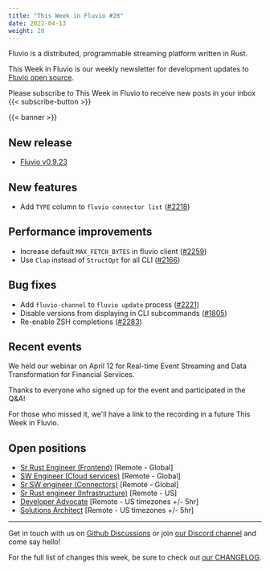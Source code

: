 ```yaml
---
title: "This Week in Fluvio #28"
date: 2022-04-13
weight: 20
---
```

Fluvio is a distributed, programmable streaming platform written in Rust.

This Week in Fluvio is our weekly newsletter for development updates to [Fluvio open source].

Please subscribe to This Week in Fluvio to receive new posts in your inbox
{{< subscribe-button >}}

{{< banner >}}

## New release
* [Fluvio v0.9.23](https://github.com/infinyon/fluvio/releases/tag/v0.9.23)

## New features
* Add `TYPE` column to `fluvio connector list` ([#2218](https://github.com/infinyon/fluvio/issues/2218))

## Performance improvements
* Increase default `MAX_FETCH_BYTES` in fluvio client ([#2259](https://github.com/infinyon/fluvio/issues/2259))
* Use `Clap` instead of `StructOpt` for all CLI ([#2166](https://github.com/infinyon/fluvio/issues/2166))

## Bug fixes
* Add `fluvio-channel` to `fluvio update` process ([#2221](https://github.com/infinyon/fluvio/issues/2221))
* Disable versions from displaying in CLI subcommands ([#1805](https://github.com/infinyon/fluvio/issues/1805))
* Re-enable ZSH completions ([#2283](https://github.com/infinyon/fluvio/issues/2283))


## Recent events
We held our webinar on April 12 for Real-time Event Streaming and Data Transformation for Financial Services.

Thanks to everyone who signed up for the event and participated in the Q&A!

For those who missed it, we'll have a link to the recording in a future This Week in Fluvio.

## Open positions
* [Sr Rust Engineer (Frontend)](https://www.infinyon.com/careers/cloud-ui-engineer-senior-level) [Remote - Global]
* [SW Engineer (Cloud services)](https://www.infinyon.com/careers/cloud-engineer-mid-level) [Remote - Global]
* [Sr SW engineer (Connectors)](https://www.infinyon.com/careers/connectors-engineer-senior-level) [Remote - Global]
* [Sr Rust engineer (Infrastructure)](https://www.infinyon.com/careers/infrastructure-engineer-senior-level) [Remote - US]
* [Developer Advocate](https://www.infinyon.com/careers/developer-advocate-mid-senior-level) [Remote - US timezones +/- 5hr]
* [Solutions Architect](https://www.infinyon.com/careers/solutions-architect) [Remote - US timezones +/- 5hr]




---


Get in touch with us on [Github Discussions] or join [our Discord channel] and come say hello!

For the full list of changes this week, be sure to check out [our CHANGELOG].

[Fluvio open source]: https://github.com/infinyon/fluvio
[our CHANGELOG]: https://github.com/infinyon/fluvio/blob/master/CHANGELOG.md
[our Discord channel]: https://discordapp.com/invite/bBG2dTz
[Github Discussions]: https://github.com/infinyon/fluvio/discussions

